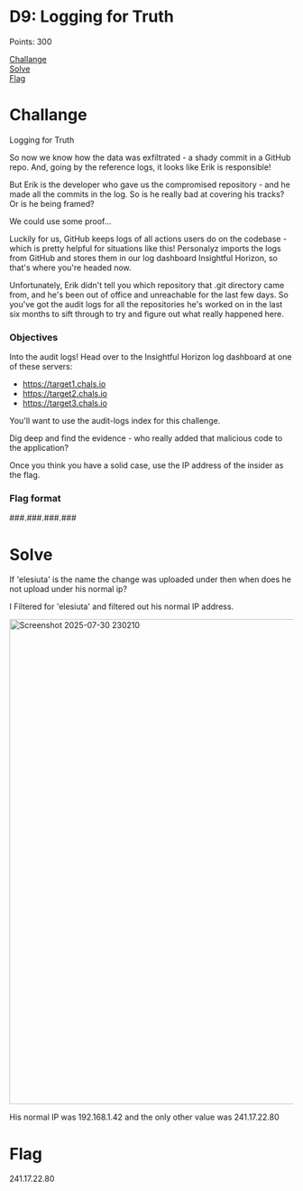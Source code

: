 # D9: Logging for Truth 

Points: 300

[Challange](#Challange)  
[Solve](#Solve)  
[Flag](#Flag)  

# Challange
Logging for Truth

So now we know how the data was exfiltrated - a shady commit in a GitHub repo. And, going by the reference logs, it looks like Erik is responsible!

But Erik is the developer who gave us the compromised repository - and he made all the commits in the log. So is he really bad at covering his tracks? Or is he being framed?

We could use some proof...

Luckily for us, GitHub keeps logs of all actions users do on the codebase - which is pretty helpful for situations like this! Personalyz imports the logs from GitHub and stores them in our log dashboard Insightful Horizon, so that's where you're headed now.

Unfortunately, Erik didn't tell you which repository that .git directory came from, and he's been out of office and unreachable for the last few days. So you've got the audit logs for all the repositories he's worked on in the last six months to sift through to try and figure out what really happened here.

### Objectives  
Into the audit logs! Head over to the Insightful Horizon log dashboard at one of these servers:
- https://target1.chals.io
- https://target2.chals.io
- https://target3.chals.io

You'll want to use the audit-logs index for this challenge.

Dig deep and find the evidence - who really added that malicious code to the application?

Once you think you have a solid case, use the IP address of the insider as the flag.

### Flag format
###.###.###.###

# Solve
If 'elesiuta' is the name the change was uploaded under then when does he not upload under his normal ip?

I Filtered for 'elesiuta' and filtered out his normal IP address.

<img width="1919" height="859" alt="Screenshot 2025-07-30 230210" src="https://github.com/user-attachments/assets/87e02038-e467-442b-8113-1234d0192ec9" />

His normal IP was 192.168.1.42 and the only other value was 241.17.22.80

# Flag
241.17.22.80
